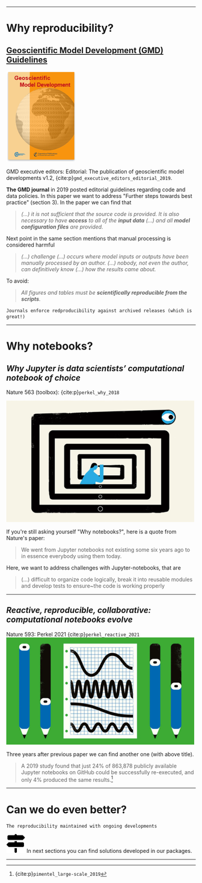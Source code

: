 ----- 

# Why reproducibility? 



## [Geoscientific Model Development (GMD) Guidelines](https://gmd.copernicus.org/articles/12/2215/2019/) 
![GMD Cover](img/gmd_cover.png)  

GMD executive editors: Editorial: The publication of geoscientific model developments v1.2, {cite:p}`gmd_executive_editors_editorial_2019`.


**The GMD journal** in 2019 posted editorial guidelines regarding code and data policies. In this paper we want to address "Further steps towards best practice" (section 3). In the paper we can find that 
 
> _(...) it is not sufficient that the source code is provided. It is also necessary to have **access** to all of the **input data** (...) and all **model configuration files** are provided._

Next point in the same section mentions that manual processing is considered harmful

> _(...) challenge (...) occurs where model inputs or outputs have been manually processed by an author. (...) nobody, not even the author, can definitively know (...) how the results came about._

To avoid:
> _All figures and tables must be **scientifically reproducible from the scripts**._


```{attention} GMD Guidelines: 
Journals enforce redproducibility against archived releases (which is great!)
```
---
# Why notebooks?



##  _Why Jupyter is data scientists’ computational notebook of choice_
Nature 563 (toolbox): {cite:p}`perkel_why_2018`

<img src="img/nature.svg.webp" width=500 class="center">

If you're still asking yourself "Why notebooks?", here is a quote from Nature's paper:
> We went from Jupyter notebooks not existing some six years ago to in essence everybody using them today.


Here, we want to address challenges with Jupyter-notebooks, that are
> (...) difficult to organize code logically, break it into reusable modules and develop tests to ensure~the code is working properly

---

##  _Reactive, reproducible, collaborative: computational notebooks evolve_
Nature 593: Perkel 2021 {cite:p}`perkel_reactive_2021`
<img src=img/Nature2021.webp width=500>

Three years after previous paper we can find another one (with above title). 

> A 2019 study found that just 24\% of 863,878 publicly available Jupyter notebooks on GitHub could be successfully re-executed, and only 4\% produced the same results.[^1]

[^1]: {cite:p}`pimentel_large-scale_2019`

---
# Can we do even better?

```{admonition} Even better!
The reproducibility maintained with ongoing developments
```

<img src="img/signs-post-solid.svg" width=50>   In next sections you can find solutions developed in our packages.

---
